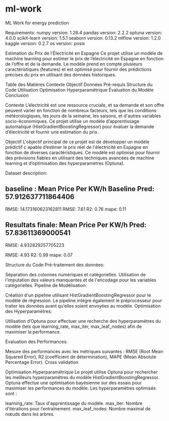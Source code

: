 # ml-work
ML Work for energy prediction

Requirements: 
    numpy version: 1.26.4
    pandas version: 2.2.2
    optuna version: 4.0.0
    scikit-learn version: 1.5.1
    seaborn version: 0.13.2
    mlflow version: 1.2.0
    kaggle version: 0.2.7
    os version: posix


Estimation du Prix de l'Électricité en Espagne
Ce projet utilise un modèle de machine learning pour estimer le prix de l’électricité en Espagne en fonction de l’offre et de la demande. Le modèle prend en compte plusieurs caractéristiques (features) et est optimisé pour fournir des prédictions précises du prix en utilisant des données historiques.

Table des Matières
Contexte
Objectif
Données
Pré-requis
Structure du Code
Utilisation
Optimisation Hyperparamétrique
Évaluation du Modèle
Conclusion


Contexte
L’électricité est une ressource cruciale, et sa demande et son offre peuvent varier en fonction 
de nombreux facteurs, tels que les conditions météorologiques, les jours de la semaine, les saisons, 
et d'autres variables socio-économiques. Ce projet utilise un modèle d’apprentissage automatique (HistGradientBoostingRegressor) pour évaluer la demande d’électricité et fournir une estimation du prix.

Objectif
L'objectif principal de ce projet est de développer un modèle prédictif c
apable d’estimer le prix réel de l'électricité en Espagne en fonction de diverses caractéristiques. 
Ce modèle est optimisé pour fournir des prévisions fiables en utilisant des techniques avancées 
de machine learning et d’optimisation des hyperparamètres (Optuna).

Dataset description: 

baseline : 
Mean Price Per KW/h Baseline Pred: 57.912637711864406
-------------------------------------------------------------------
RMSE: 14.173160623162811
RMSE:  7.61
R2:  0.76
mape:  0.11

Resultats finale:
Mean Price Per KW/h Pred: 57.83611369000541
-------------------------------------------------------------------
RMSE: 4.932829257705223

RMSE:  4.93
R2:  0.99
mape:  0.07


Structure du Code
Pré-traitement des données:

Séparation des colonnes numériques et catégorielles.
Utilisation de l'imputation des valeurs manquantes et de l'encodage pour les variables catégorielles.
Pipeline de Modélisation:

Création d'un pipeline utilisant HistGradientBoostingRegressor pour le modèle de régression.
Le pipeline intègre également le préprocesseur pour traiter les données avant qu’elles soient envoyées au modèle.
Optimisation des Hyperparamètres:

Utilisation d’Optuna pour effectuer une recherche des hyperparamètres du modèle 
(tels que learning_rate, max_iter, max_leaf_nodes) afin de maximiser la performance.

Évaluation des Performances:

Mesure des performances avec les métriques suivantes : 
    RMSE (Root Mean Squared Error), 
    R2 (coefficient de détermination), 
    MAPE (Mean Absolute Percentage Error).
    Cross validation

Optimisation Hyperparamétrique
Le projet utilise Optuna pour rechercher les meilleurs hyperparamètres du modèle HistGradientBoostingRegressor. 
Optuna effectue une optimisation bayésienne sur des essais pour maximiser les performances du modèle. 
Les hyperparamètres optimisés sont :

learning_rate: Taux d'apprentissage du modèle.
max_iter: Nombre d'itérations pour l’entraînement.
max_leaf_nodes: Nombre maximal de nœuds dans les arbres.
